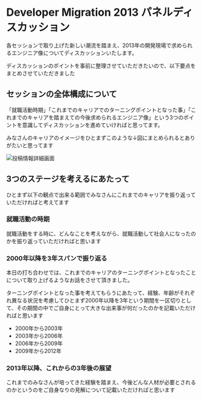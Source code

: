# Developer Migration 2013 パネルディスカッション

各セッションで取り上げた新しい潮流を踏まえ、2013年の開発現場で求められるエンジニア像についてディスカッションいたします。

ディスカッションのポイントを事前に整理させていただきたいので、以下要点をまとめさせていただきました

## セッションの全体構成について

「就職活動時期」「これまでのキャリアでのターニングポイントとなった事」「これまでのキャリアを踏まえての今後求められるエンジニア像」という3つのポイントを意識してディスカッションを進めていければと思ってます。

みなさんのキャリアのイメージをひとまずこのような↓図にまとめられるとありがたいと思ってます

![投稿情報詳細画面](https://s3-ap-northeast-1.amazonaws.com/devmi/2013-03-02-devmi.001.png)

## 3つのステージを考えるにあたって

ひとまず以下の観点で出来る範囲でみなさんにこれまでのキャリアを振り返っていただければと考えてます


### 就職活動の時期

就職活動をする時に、どんなことを考えながら、就職活動して社会人になったのかを振り返っていただければと思います

### 2000年以降を3年スパンで振り返る

本日の打ち合わせでは、これまでのキャリアのターニングポイントとなったことについて取り上げるようなお話をさせて頂きました。

ターニングポイントとなった事を考えてもらうにあたって、経験、年齢がそれぞれ異なる状況を考慮してひとまず2000年以降を3年という期間を一区切りとして、その期間の中でご自身にとって大きな出来事が何だったのかを記載いただければと思います

- 2000年から2003年
- 2003年から2006年
- 2006年から2009年
- 2009年から2012年


### 2013年以降、これからの3年後の展望

これまでのみなさんが培ってきた経験を踏まえ、今後どんな人材が必要とされるのかというのをご自身なりの見解について記載いただければと思います
